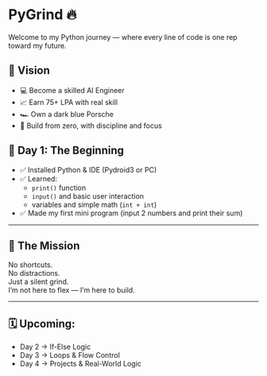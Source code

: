 # PyGrind 🔥

Welcome to my Python journey — where every line of code is one rep toward my future.

## 🎯 Vision
- 💻 Become a skilled AI Engineer  
- 📈 Earn 75+ LPA with real skill  
- 🏎️ Own a dark blue Porsche  
- 🧠 Build from zero, with discipline and focus  

## 📅 Day 1: The Beginning
- ✅ Installed Python & IDE (Pydroid3 or PC)
- ✅ Learned:
  - `print()` function
  - `input()` and basic user interaction
  - variables and simple math (`int + int`)
- ✅ Made my first mini program (input 2 numbers and print their sum)

---

## 🚀 The Mission

No shortcuts.  
No distractions.  
Just a silent grind.  
I’m not here to flex — I’m here to build.

---

## 🗓️ Upcoming:
- Day 2 → If-Else Logic
- Day 3 → Loops & Flow Control
- Day 4 → Projects & Real-World Logic